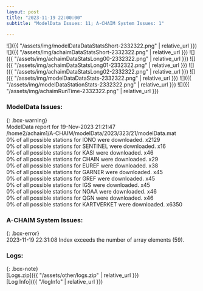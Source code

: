 ```yaml
---
layout: post
title: "2023-11-19 22:00:00"
subtitle: "ModelData Issues: 11; A-CHAIM System Issues: 1"

---
```


![]({{ "/assets/img/modelDataDataStatsShort-2332322.png" | relative_url }})
![]({{ "/assets/img/achaimDataStatsShort-2332322.png" | relative_url }})
![]({{ "/assets/img/achaimDataStatsLong00-2332322.png" | relative_url }})
![]({{ "/assets/img/achaimDataStatsLong01-2332322.png" | relative_url }})
![]({{ "/assets/img/achaimDataStatsLong02-2332322.png" | relative_url }})
![]({{ "/assets/img/modelDataDataStats-2332322.png" | relative_url }})
![]({{ "/assets/img/modelDataStationStats-2332322.png" | relative_url }})
![]({{ "/assets/img/achaimRunTime-2332322.png" | relative_url }})


### ModelData Issues:  
  
{: .box-warning}  
 ModelData report for 19-Nov-2023 21:21:47   
 /home2/achaim1/A-CHAIM/modelData/2023/323/21/modelData.mat   
 0% of all possible stations for IONO were downloaded. x2129   
 0% of all possible stations for SENTINEL were downloaded. x16   
 0% of all possible stations for KASI were downloaded. x46   
 0% of all possible stations for CHAIN were downloaded. x29   
 0% of all possible stations for EUREF were downloaded. x38   
 0% of all possible stations for GARNER were downloaded. x45   
 0% of all possible stations for GREF were downloaded. x45   
 0% of all possible stations for IGS were downloaded. x45   
 0% of all possible stations for NOAA were downloaded. x46   
 0% of all possible stations for QGN were downloaded. x46   
 0% of all possible stations for KARTVERKET were downloaded. x6350   
  
### A-CHAIM System Issues:  
  
{: .box-error}  
2023-11-19 22:31:08 Index exceeds the number of array elements (59).  

### Logs:  
  
{: .box-note}  
[Logs.zip]({{ "/assets/other/logs.zip" | relative_url }})  
[Log Info]({{ "/logInfo" | relative_url }})  
